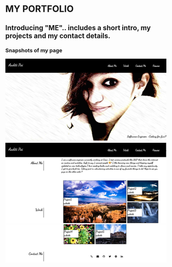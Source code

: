 # MY PORTFOLIO

## Introducing "ME".. includes a short intro, my projects and my contact details.

### Snapshots of my page

![My name and pic and links to the rest of the page](assets/images/pic_1.png)
![Intro to me and links to my projects](assets/images/pic_2.png)
![links to more projects and my contact details](assets/images/pic_3.png)

